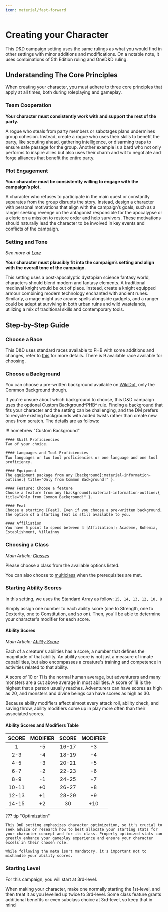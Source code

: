 ```yaml
---
icon: material/fast-forward
---
```


# Creating your Character
This D&D campaign setting uses the same rulings as what you would find in other settings with minor additions and modifications. On a notable note, it uses combinations of 5th Edition ruling and OneD&D ruling.

## Understanding The Core Principles

When creating your character, you must adhere to three core principles that apply at all times, both during roleplaying and gameplay.

### Team Cooperation

**Your character must consistently work with and support the rest of the party.**

A rogue who steals from party members or sabotages plans undermines group cohesion. Instead, create a rogue who uses their skills to benefit the party, like scouting ahead, gathering intelligence, or disarming traps to ensure safe passage for the group. Another example is a bard who not only performs to inspire allies but also uses their charm and wit to negotiate and forge alliances that benefit the entire party.

### Plot Engagement

**Your character must be consistently willing to engage with the campaign’s plot.**

A character who refuses to participate in the main quest or constantly separates from the group disrupts the story. Instead, design a character with personal motivations that align with the campaign’s goals, such as a ranger seeking revenge on the antagonist responsible for the apocalypse or a cleric on a mission to restore order and help survivors. These motivations should naturally lead the character to be involved in key events and conflicts of the campaign.

### Setting and Tone

*See more at [Lore](../lore/index.md)*

**Your character must plausibly fit into the campaign’s setting and align with the overall tone of the campaign.**

This setting uses a post-apocalyptic dystopian science fantasy world, characters should blend modern and fantasy elements. A traditional medieval knight would be out of place. Instead, create a knight equipped armour combining modern technology enchanted with ancient runes. Similarly, a mage might use arcane spells alongside gadgets, and a ranger could be adept at surviving in both urban ruins and wild wastelands, utilizing a mix of traditional skills and contemporary tools.

## Step-by-Step Guide

### Choose a Race
This D&D uses standard races available to PHB with some additions and changes, refer to [this](../character-creation/race/race.md) for more details. There is 9 available race available for choosing.

### Choose a Background
You can choose a pre-written background available on [WikiDot](http://dnd5e.wikidot.com/#toc3), only the Common Background though. 

If you're unsure about which background to choose, this D&D campaign uses the optional Custom Background^PHB^ rule. Finding a background that fits your character and the setting can be challenging, and the DM prefers to recycle existing backgrounds with added twists rather than create new ones from scratch. The details are as follows:

!!! homebrew "Custom Background"

    #### Skill Proficiencies
    Two of your choice.  

    #### Languages and Tool Proficiencies
    Two languages or two tool proficiencies or one language and one tool proficiency.  
    
    #### Equipment
    The equipment package from any [background]:material-information-outline:{ title="Only from Common Background!" }.

    #### Feature: Choose a feature
    Choose a feature from any [background]:material-information-outline:{ title="Only from Common Background!" }.

    #### Feat
    Choose a starting [Feat]. Even if you choose a pre-written background, the option of a starting feat is still available to you.

    #### Affiliation
    You have 5 point to spend between 4 [Affiliation]; Academe, Bohemia, Establishment, Villainny

[background]: http://dnd5e.wikidot.com/#toc3
[feat]: feat/feat-starting.md
[Affiliation]: ../gameplay/homebrew/affiliation.md

### Choosing a Class
*Main Article: [Classes](../character-creation/classes.md)*

Please choose a class from the available options listed.

You can also choose to [multiclass](../gameplay/multiclassing.md) when the prerequisites are met.

### Starting Ability Scores
In this setting, we uses the Standard Array as follow: `15, 14, 13, 12, 10, 8`

Simply assign one number to each ability score (one to Strength, one to Dexterity, one to Constitution, and so on). Then, you'll be able to determine your character's modifier for each score.

#### Ability Scores
*Main Article: [Ability Score](../character-creation/ability-scores/index.md)*

Each of a creature's abilities has a score, a number that defines the magnitude of that ability. An ability score is not just a measure of innate capabilities, but also encompasses a creature's training and competence in activities related to that ability.

A score of 10 or 11 is the normal human average, but adventurers and many monsters are a cut above average in most abilities. A score of 18 is the highest that a person usually reaches. Adventurers can have scores as high as 20, and monsters and divine beings can have scores as high as 30.

Because ability modifiers affect almost every attack roll, ability check, and saving throw, ability modifiers come up in play more often than their associated scores.

#### Ability Scores and Modifiers Table

| **SCORE** | **MODIFIER** | **SCORE** | **MODIFIER** |
| :-: | :-: | :-: | :-: |
| 1 | -5 | 16-17 | +3 |
| 2-3 | -4 | 18-19 | +4 |
| 4-5 | -3 | 20-21 | +5 |
| 6-7 | -2 | 22-23 | +6 |
| 8-9 | -1 | 24-25 | +7 |
| 10-11 | +0 | 26-27 | +8 |
| 12-13 | +1 | 28-29 | +9 |
| 14-15 | +2 | 30 | +10 |

??? tip "Optimization"

    This DnD setting emphasizes character optimization, so it's crucial to seek advice or research how to best allocate your starting stats for your character concept and for its class. Properly optimized stats can greatly enhance your gameplay experience and ensure your character excels in their chosen role.

    While following the meta isn't mandatory, it's important not to mishandle your ability scores.

### Starting Level
For this campaign, you will start at 3rd-level. 

When making your character, make one normally starting the 1st-level, and then treat it as you levelled up twice to 3rd-level. Some class feature grants additional benefits or even subclass choice at 3rd-level, so keep that in mind
